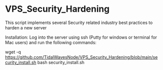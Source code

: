 # VPS_Security_Hardening
This script implements several Security related industry best practices to harden a new server

Installation:
Log into the server using ssh (Putty for windows or terminal for Mac users) and run the following commands:

wget -q https://github.com/TidalWavesNode/VPS_Security_Hardening/blob/main/security_install.sh
bash security_install.sh
